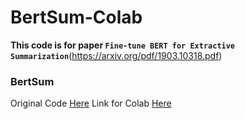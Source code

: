 # BertSum-Colab

**This code is for paper `Fine-tune BERT for Extractive Summarization`**(https://arxiv.org/pdf/1903.10318.pdf)
### BertSum
Original Code [Here](https://github.com/nlpyang/BertSum)
Link for Colab [Here](https://colab.research.google.com/drive/1wPJ47PnD6SntfHpXz_QzucQ0rDcr2tTS?usp=sharing&fbclid=IwAR1ez3Ciar-CX6WR5biNy65KggDU_a3zOWj2wThIXlXm4mVaRR6kUvTfnHY)
